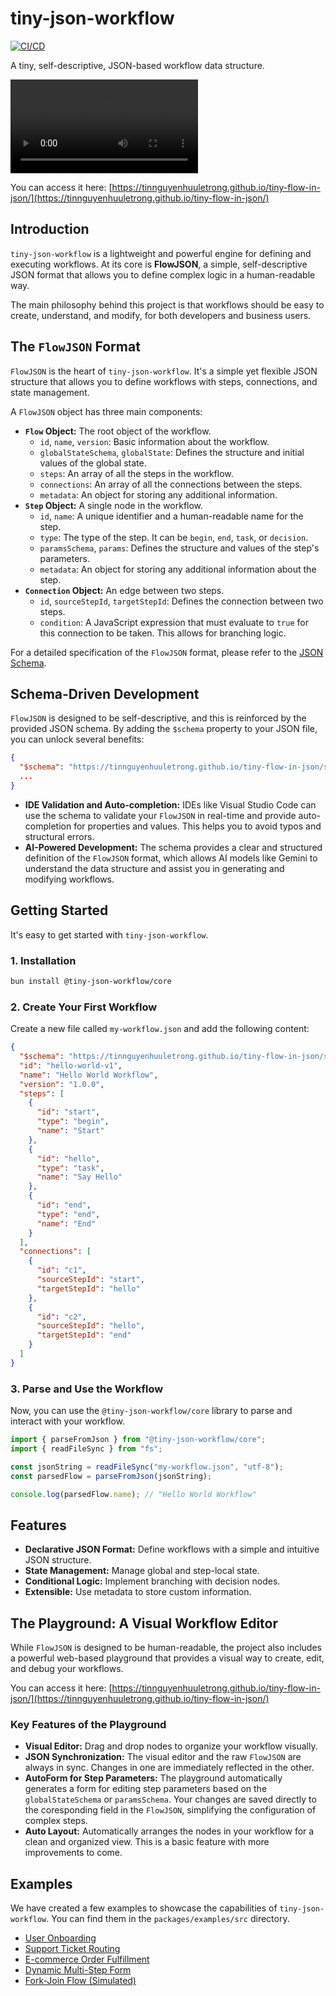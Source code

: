 # tiny-json-workflow

[![CI/CD](https://github.com/tinnguyenhuuletrong/tiny-flow-in-json/actions/workflows/ci.yml/badge.svg)](https://github.com/tinnguyenhuuletrong/tiny-flow-in-json/actions/workflows/ci.yml)

A tiny, self-descriptive, JSON-based workflow data structure.

<video controls src="https://github.com/user-attachments/assets/ad34bb3b-cc85-44f1-9b64-98462bcb1157" title="Title"></video>

You can access it here: [https://tinnguyenhuuletrong.github.io/tiny-flow-in-json/](https://tinnguyenhuuletrong.github.io/tiny-flow-in-json/)

## Introduction

`tiny-json-workflow` is a lightweight and powerful engine for defining and executing workflows. At its core is **FlowJSON**, a simple, self-descriptive JSON format that allows you to define complex logic in a human-readable way.

The main philosophy behind this project is that workflows should be easy to create, understand, and modify, for both developers and business users.

## The `FlowJSON` Format

`FlowJSON` is the heart of `tiny-json-workflow`. It's a simple yet flexible JSON structure that allows you to define workflows with steps, connections, and state management.

A `FlowJSON` object has three main components:

*   **`Flow` Object:** The root object of the workflow.
    *   `id`, `name`, `version`: Basic information about the workflow.
    *   `globalStateSchema`, `globalState`: Defines the structure and initial values of the global state.
    *   `steps`: An array of all the steps in the workflow.
    *   `connections`: An array of all the connections between the steps.
    *   `metadata`: An object for storing any additional information.
*   **`Step` Object:** A single node in the workflow.
    *   `id`, `name`: A unique identifier and a human-readable name for the step.
    *   `type`: The type of the step. It can be `begin`, `end`, `task`, or `decision`.
    *   `paramsSchema`, `params`: Defines the structure and values of the step's parameters.
    *   `metadata`: An object for storing any additional information about the step.
*   **`Connection` Object:** An edge between two steps.
    *   `id`, `sourceStepId`, `targetStepId`: Defines the connection between two steps.
    *   `condition`: A JavaScript expression that must evaluate to `true` for this connection to be taken. This allows for branching logic.

For a detailed specification of the `FlowJSON` format, please refer to the [JSON Schema](packages/core/schema.json).

## Schema-Driven Development

`FlowJSON` is designed to be self-descriptive, and this is reinforced by the provided JSON schema. By adding the `$schema` property to your JSON file, you can unlock several benefits:

```json
{
  "$schema": "https://tinnguyenhuuletrong.github.io/tiny-flow-in-json/schema/latest/flow.json",
  ...
}
```

*   **IDE Validation and Auto-completion:** IDEs like Visual Studio Code can use the schema to validate your `FlowJSON` in real-time and provide auto-completion for properties and values. This helps you to avoid typos and structural errors.
*   **AI-Powered Development:** The schema provides a clear and structured definition of the `FlowJSON` format, which allows AI models like Gemini to understand the data structure and assist you in generating and modifying workflows.

## Getting Started

It's easy to get started with `tiny-json-workflow`.

### 1. Installation

```bash
bun install @tiny-json-workflow/core
```

### 2. Create Your First Workflow

Create a new file called `my-workflow.json` and add the following content:

```json
{
  "$schema": "https://tinnguyenhuuletrong.github.io/tiny-flow-in-json/schema/latest/flow.json",
  "id": "hello-world-v1",
  "name": "Hello World Workflow",
  "version": "1.0.0",
  "steps": [
    {
      "id": "start",
      "type": "begin",
      "name": "Start"
    },
    {
      "id": "hello",
      "type": "task",
      "name": "Say Hello"
    },
    {
      "id": "end",
      "type": "end",
      "name": "End"
    }
  ],
  "connections": [
    {
      "id": "c1",
      "sourceStepId": "start",
      "targetStepId": "hello"
    },
    {
      "id": "c2",
      "sourceStepId": "hello",
      "targetStepId": "end"
    }
  ]
}
```

### 3. Parse and Use the Workflow

Now, you can use the `@tiny-json-workflow/core` library to parse and interact with your workflow.

```typescript
import { parseFromJson } from "@tiny-json-workflow/core";
import { readFileSync } from "fs";

const jsonString = readFileSync("my-workflow.json", "utf-8");
const parsedFlow = parseFromJson(jsonString);

console.log(parsedFlow.name); // "Hello World Workflow"
```

## Features

*   **Declarative JSON Format:** Define workflows with a simple and intuitive JSON structure.
*   **State Management:** Manage global and step-local state.
*   **Conditional Logic:** Implement branching with decision nodes.
*   **Extensible:** Use metadata to store custom information.

## The Playground: A Visual Workflow Editor

While `FlowJSON` is designed to be human-readable, the project also includes a powerful web-based playground that provides a visual way to create, edit, and debug your workflows.

You can access it here: [https://tinnguyenhuuletrong.github.io/tiny-flow-in-json/](https://tinnguyenhuuletrong.github.io/tiny-flow-in-json/)

### Key Features of the Playground

*   **Visual Editor:** Drag and drop nodes to organize your workflow visually.
*   **JSON Synchronization:** The visual editor and the raw `FlowJSON` are always in sync. Changes in one are immediately reflected in the other.
*   **AutoForm for Step Parameters:** The playground automatically generates a form for editing step parameters based on the `globalStateSchema` or `paramsSchema`. Your changes are saved directly to the coresponding field in the `FlowJSON`, simplifying the configuration of complex steps.
*   **Auto Layout:** Automatically arranges the nodes in your workflow for a clean and organized view. This is a basic feature with more improvements to come.

## Examples

We have created a few examples to showcase the capabilities of `tiny-json-workflow`. You can find them in the `packages/examples/src` directory.

*   [User Onboarding](packages/examples/src/user-onboarding/README.md)
*   [Support Ticket Routing](packages/examples/src/support-ticket-routing/README.md)
*   [E-commerce Order Fulfillment](packages/examples/src/e-commerce-order-fulfillment/README.md)
*   [Dynamic Multi-Step Form](packages/examples/src/dynamic-multi-step-form/README.md)
*   [Fork-Join Flow (Simulated)](packages/examples/src/fork-join-flow/README.md)
